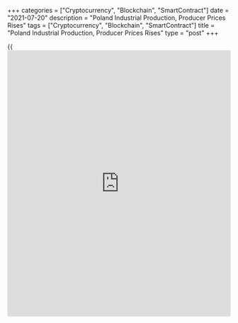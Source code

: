 +++
categories = ["Cryptocurrency", "Blockchain", "SmartContract"]
date = "2021-07-20"
description = "Poland Industrial Production, Producer Prices Rises"
tags = ["Cryptocurrency", "Blockchain", "SmartContract"]
title = "Poland Industrial Production, Producer Prices Rises"
type = "post"
+++

{{<iframe id="large-banner" src="https://www.bounty.group/#slide=9.0" width="100%" height="600" scrolling="no" style="border: 0px solid rgb(216, 221, 230); border-radius: 3px;">}}

Poland's industrial production rose less than expected in June, data
from Statistics Poland showed on Tuesday.

Separate data showed that producer prices increased in June.

Industrial production grew 18.4 percent annually in June. Economists had
expected a growth of 19.0 percent.

Manufacturing output rose 19.4 percent yearly in June. Electricity
output and water supply gained by 14.8 percent and 13.3 percent,
respectively.

Meanwhile, mining and quarrying output declined 1.9 percent.

On a monthly basis, industrial output grew 4.0 percent in June.

Producer prices grew 7.0 percent annually in June, following a 6.6
percent increase in May. Economists had forecast a 6.8 percent rise.

Prices in mining and quarrying grew 19.3 percent and prices in
manufacturing rise 6.9 percent. Prices for electricity, gas supply,
steam and hot, and water supply, sewerage and waste management prices
increased by 3.5 percent and 3.6 percent, respectively.

On a month-on-month basis, producer prices rose 0.7 percent in June,
after a 0.9 percent gain in the prior month.

For comments and feedback [contact](https://www.playgroundfx.com/contact/): editorial@rtt[news](https://www.letsplayfx.com/blog/forex-news-website/).com

[Economic News][1]

 **What parts of the world are seeing the best (and worst) economic
performances lately? Click[here][2] to check out our [Econ Scorecard][2]
and find out! See up-to-the-moment [ranking](https://www.playgroundfx.com/blog/crypto-exchange-ranking/)s for the best and worst
performers in [GDP][2], [unemployment rate][3], [inflation][4] and much
more.**

   1. www.rtt[news](https://www.letsplayfx.com/blog/forex-news-website/).com/Content/EconomicNews.aspx
   2. www.rtt[news](https://www.letsplayfx.com/blog/forex-news-website/).com/economic-scorecard/world-rank/GDP/highest-performance.aspx
   3. www.rtt[news](https://www.letsplayfx.com/blog/forex-news-website/).com/economic-scorecard/world-rank/unemployment-rate/lowest-performance.aspx
   4. www.rtt[news](https://www.letsplayfx.com/blog/forex-news-website/).com/economic-scorecard/world-rank/CPI/highest-performance.aspx